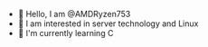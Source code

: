 - 👋 Hello, I am @AMDRyzen753
- 👀 I am interested in server technology and Linux
- 🌱 I'm currently learning C

<!---
AMDRyzen753/AMDRyzen753 is a ✨ special ✨ repository because its `README.md` (this file) appears on your GitHub profile.
You can click the Preview link to take a look at your changes.
--->
